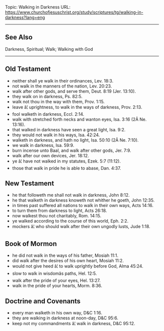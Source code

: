 Topic: Walking in Darkness
URL: https://www.churchofjesuschrist.org/study/scriptures/tg/walking-in-darkness?lang=eng

---

## See Also

Darkness, Spiritual; Walk; Walking with God

---

## Old Testament

- neither shall ye walk in their ordinances, Lev. 18:3.
- not walk in the manners of the nation, Lev. 20:23.
- walk after other gods, and serve them, Deut. 8:19 (Jer. 13:10).
- they walk on in darkness, Ps. 82:5.
- walk not thou in the way with them, Prov. 1:15.
- leave â¦ uprightness, to walk in the ways of darkness, Prov. 2:13.
- fool walketh in darkness, Eccl. 2:14.
- walk with stretched forth necks and wanton eyes, Isa. 3:16 (2Â Ne. 13:16).
- that walked in darkness have seen a great light, Isa. 9:2.
- they would not walk in his ways, Isa. 42:24.
- walketh in darkness, and hath no light, Isa. 50:10 (2Â Ne. 7:10).
- we walk in darkness, Isa. 59:9.
- burn incense unto Baal, and walk after other gods, Jer. 7:9.
- walk after our own devices, Jer. 18:12.
- ye â¦ have not walked in my statutes, Ezek. 5:7 (11:12).
- those that walk in pride he is able to abase, Dan. 4:37.

## New Testament

- he that followeth me shall not walk in darkness, John 8:12.
- he that walketh in darkness knoweth not whither he goeth, John 12:35.
- in times past suffered all nations to walk in their own ways, Acts 14:16.
- to turn them from darkness to light, Acts 26:18.
- now walkest thou not charitably, Rom. 14:15.
- ye walked according to the course of this world, Eph. 2:2.
- mockers â¦ who should walk after their own ungodly lusts, Jude 1:18.

## Book of Mormon

- he did not walk in the ways of his father, Mosiah 11:1.
- did walk after the desires of his own heart, Mosiah 11:2.
- would not give heed â¦ to walk uprightly before God, Alma 45:24.
- slow to walk in wisdomâs paths, Hel. 12:5.
- walk after the pride of your eyes, Hel. 13:27.
- walk in the pride of your hearts, Morm. 8:36.

## Doctrine and Covenants

- every man walketh in his own way, D&C 1:16.
- they are walking in darkness at noon-day, D&C 95:6.
- keep not my commandments â¦ walk in darkness, D&C 95:12.

